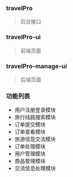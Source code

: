 ### travelPro
> 后台接口

### travelPro-ui
> 前端页面

### travelPro-manage-ui
> 后端页面

### 功能列表
- 用户注册登录模块
- 旅行线路搜索模块
- 订单提交模块
- 订单查看模块
- 旅游信息交流模块
- 订单处理模块
- 用户管理模块
- 商品管理模块
- 交流信息处理模块
